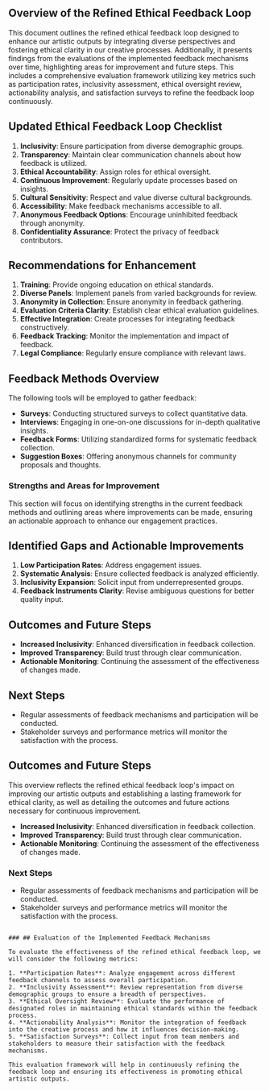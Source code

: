 

## Overview of the Refined Ethical Feedback Loop

This document outlines the refined ethical feedback loop designed to enhance our artistic outputs by integrating diverse perspectives and fostering ethical clarity in our creative processes. 
Additionally, it presents findings from the evaluations of the implemented feedback mechanisms over time, highlighting areas for improvement and future steps. This includes a comprehensive evaluation framework utilizing key metrics such as participation rates, inclusivity assessment, ethical oversight review, actionability analysis, and satisfaction surveys to refine the feedback loop continuously.

## Updated Ethical Feedback Loop Checklist
1. **Inclusivity**: Ensure participation from diverse demographic groups.
2. **Transparency**: Maintain clear communication channels about how feedback is utilized.
3. **Ethical Accountability**: Assign roles for ethical oversight.
4. **Continuous Improvement**: Regularly update processes based on insights.
5. **Cultural Sensitivity**: Respect and value diverse cultural backgrounds.
6. **Accessibility**: Make feedback mechanisms accessible to all.
7. **Anonymous Feedback Options**: Encourage uninhibited feedback through anonymity.
8. **Confidentiality Assurance**: Protect the privacy of feedback contributors.

## Recommendations for Enhancement
1. **Training**: Provide ongoing education on ethical standards.
2. **Diverse Panels**: Implement panels from varied backgrounds for review.
3. **Anonymity in Collection**: Ensure anonymity in feedback gathering.
4. **Evaluation Criteria Clarity**: Establish clear ethical evaluation guidelines.
5. **Effective Integration**: Create processes for integrating feedback constructively.
6. **Feedback Tracking**: Monitor the implementation and impact of feedback.
7. **Legal Compliance**: Regularly ensure compliance with relevant laws.

## Feedback Methods Overview
The following tools will be employed to gather feedback:
- **Surveys**: Conducting structured surveys to collect quantitative data.
- **Interviews**: Engaging in one-on-one discussions for in-depth qualitative insights.
- **Feedback Forms**: Utilizing standardized forms for systematic feedback collection.
- **Suggestion Boxes**: Offering anonymous channels for community proposals and thoughts.

### Strengths and Areas for Improvement
This section will focus on identifying strengths in the current feedback methods and outlining areas where improvements can be made, ensuring an actionable approach to enhance our engagement practices.

## Identified Gaps and Actionable Improvements
1. **Low Participation Rates**: Address engagement issues.
2. **Systematic Analysis**: Ensure collected feedback is analyzed efficiently.
3. **Inclusivity Expansion**: Solicit input from underrepresented groups.
4. **Feedback Instruments Clarity**: Revise ambiguous questions for better quality input.

## Outcomes and Future Steps
- **Increased Inclusivity**: Enhanced diversification in feedback collection.
- **Improved Transparency**: Build trust through clear communication.
- **Actionable Monitoring**: Continuing the assessment of the effectiveness of changes made.

## Next Steps
- Regular assessments of feedback mechanisms and participation will be conducted.
- Stakeholder surveys and performance metrics will monitor the satisfaction with the process.

## Outcomes and Future Steps

This overview reflects the refined ethical feedback loop's impact on improving our artistic outputs and establishing a lasting framework for ethical clarity, as well as detailing the outcomes and future actions necessary for continuous improvement.

- **Increased Inclusivity**: Enhanced diversification in feedback collection.
- **Improved Transparency**: Build trust through clear communication.
- **Actionable Monitoring**: Continuing the assessment of the effectiveness of changes made.

### Next Steps
- Regular assessments of feedback mechanisms and participation will be conducted.
- Stakeholder surveys and performance metrics will monitor the satisfaction with the process.
```

### ## Evaluation of the Implemented Feedback Mechanisms

To evaluate the effectiveness of the refined ethical feedback loop, we will consider the following metrics:

1. **Participation Rates**: Analyze engagement across different feedback channels to assess overall participation.
2. **Inclusivity Assessment**: Review representation from diverse demographic groups to ensure a breadth of perspectives.
3. **Ethical Oversight Review**: Evaluate the performance of designated roles in maintaining ethical standards within the feedback process.
4. **Actionability Analysis**: Monitor the integration of feedback into the creative process and how it influences decision-making.
5. **Satisfaction Surveys**: Collect input from team members and stakeholders to measure their satisfaction with the feedback mechanisms.

This evaluation framework will help in continuously refining the feedback loop and ensuring its effectiveness in promoting ethical artistic outputs.